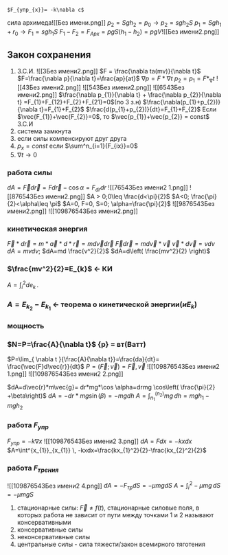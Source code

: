 	$F_{упр_{x}}= -k\nabla c$
сила архимеда![[Без имени.png]]
$p_{2}=Sgh_{2}=p_{0}\to p_{2}=sgh_{2}S$
$p_{1}=Sgh_{1}+r_{0}\to F_{1}=sgh_{1}S$
$F_{1}-F_{2}=F_{Aрх}=pgS(h_{1}-h_{2})=pgV$![[Без имени2.png]]
## Закон сохранения
1) З.С.И.
	![[3Без имени2.png]]
	$F = \frac{\nabla ta(mv)}{\nabla t}$
	$F=\frac{\nabla p}{\nabla t}=\frac{ap}{at}$
	$\nabla p=F*\nabla t$
	$p_{2}=p_{1}=F*_{\nabla}t$
	![[43Без имени2.png]]
![[543Без имени2.png]]
![[6543Без имени2.png]]
$\frac{\nabla p_{1}}{\nabla t} + \frac{\nabla p_{2}}{\nabla t} =F_{1}+F_{12}+F_{2}+F_{21}=0$(по 3 з.н)
$\frac{\nabla(p_{1}+p_{2})}{\nabla t}=F_{1}+F_{2}$
$\frac{d(p_{1}+p_{2})}{dt}=F_{1}+F_{2}$
Если $\vec{F_{1}}+\vec{F_{2}}=0$, то  $\vec{p_{1}}+\vec{p_{2}} = const$    З.С.И
1) система замкнута
2) если силы компенсируют друг друга
3) $p_{x}=const$ если $\sum^n_{i=1}{F_{ix}}=0$
4) $\nabla t \to 0$
### работа силы
$dA = \vec{F}d\vec{r}=Fd\vec{r} -\cos \alpha = F_{dr}dr$
![[76543Без имени2 1.png]]
![[876543Без имени2.png]]
$A > 0;0\leq \frac{d<\pi}{2}$
$A<0; \frac{\pi}{2}<\alpha\leq \pi$
$A=0, F=0, S=0; \alpha=\frac{\pi}{2}$
![[9876543Без имени2.png]]
![[109876543Без имени2.png]]
### кинетическая энергия
$\vec{F}*d \vec{r}=m* \vec{a}*d* \vec{r}=md \vec{v} d \vec{r}$
$\vec{F}d \vec{r}=md \vec{v}* \vec{v}$
$\vec{v}*d \vec{v}=vdv$
$dA=mvdv$; $dA=md \frac{v^2}{2}$
$dA=d\left( \frac{mv^2}{2} \right)$
### $\frac{mv^2}{2}=E_{k}$ <- КИ
$A=\int^2_{i} de_{k} \, .$
### $A=E_{k_{2}}-E_{k_{1}}$ <- теорема о кинетической энергии($иE_{k}$)

### мощность
### $N=P=\frac{A}{\nabla t}$ {p} = вт(Ватт)

$P=\lim_{ \nabla t }{\frac{A}{\nabla t}}=\frac{da}{dt}= \frac{\vec{F}d\vec{r}}{dt}$
$P=(\vec{F};\vec{v})=\vec{F},\vec{v}$
![[109876543Без имени2 1.png]]
![[109876543Без имени2 2.png]]

$dA=d\vec{r}*m\vec{g}= dr*mg*\cos \alpha=drmg \cos\left( \frac{\pi}{2} +\beta\right)$
$dA=-dr*mg\sin(\beta)=-mgdh$
$A=\int^(n_{2})_{n_{1}} mg \, dh=mgh_{1}-mgh_{2}$
### работа $F_{упр}$
$F_{упр}= -k\nabla x$
![[109876543Без имени2 3.png]]
$dA=Fdx=-kxdx$
$A=\int^{x_{1}}_{x_{1}} \, -kxdx=\frac{kx_{1}^2}{2}-\frac{kx_{2}^2}{2}$
### работа $F_{трения}$
![[109876543Без имени2 4.png]]
$dA=-F_{тр}dS=-\mu mgdS$
$A=\int^2_{i}-\mu mg \, dS = -\mu mg S$
1) стационарные силы: $\vec{F} \neq f(t)$,
стационарные силовые поля, в которых работа не зависит от пути между точками 1 и 2 называют консервативными 
2) консервативные силы
3) неконсервативные силы
4) центральные силы - сила тяжести/закон всемирного тяготения